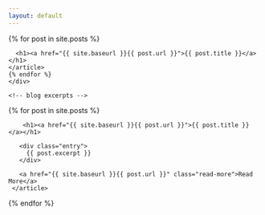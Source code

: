 ```yaml
---
layout: default
---
```

<section class="blog__container">
    <!--blog links-->
    <div class="posts">
    {% for post in site.posts %}
    <article class="post">

      <h1><a href="{{ site.baseurl }}{{ post.url }}">{{ post.title }}</a></h1>
    </article>
    {% endfor %}
    </div>
    
    <!-- blog excerpts -->
  <div class="posts">
   {% for post in site.posts %}
      <article class="post">

        <h1><a href="{{ site.baseurl }}{{ post.url }}">{{ post.title }}</a></h1>

       <div class="entry">
         {{ post.excerpt }}
       </div>

       <a href="{{ site.baseurl }}{{ post.url }}" class="read-more">Read More</a>
     </article>
   {% endfor %}
  </div>
</section>
